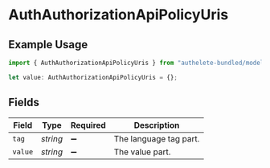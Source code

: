 # AuthAuthorizationApiPolicyUris

## Example Usage

```typescript
import { AuthAuthorizationApiPolicyUris } from "authelete-bundled/models/operations";

let value: AuthAuthorizationApiPolicyUris = {};
```

## Fields

| Field                  | Type                   | Required               | Description            |
| ---------------------- | ---------------------- | ---------------------- | ---------------------- |
| `tag`                  | *string*               | :heavy_minus_sign:     | The language tag part. |
| `value`                | *string*               | :heavy_minus_sign:     | The value part.        |